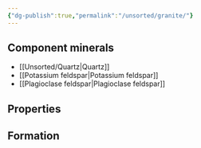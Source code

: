 ```yaml
---
{"dg-publish":true,"permalink":"/unsorted/granite/"}
---
```



## Component minerals
- [[Unsorted/Quartz\|Quartz]]
- [[Potassium feldspar\|Potassium feldspar]]
- [[Plagioclase feldspar\|Plagioclase feldspar]]


## Properties

## Formation
